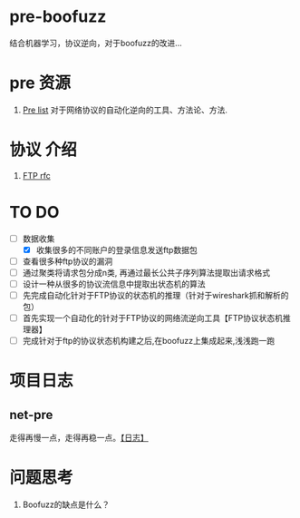 # pre-boofuzz
结合机器学习，协议逆向，对于boofuzz的改进...

# pre 资源
1. [Pre list](https://github.com/techge/PRE-list) 对于网络协议的自动化逆向的工具、方法论、方法.

# 协议 介绍
1. [FTP rfc](https://datatracker.ietf.org/doc/html/rfc959)

# TO DO
- [ ] 数据收集
  - [x] 收集很多的不同账户的登录信息发送ftp数据包
- [ ] 查看很多种ftp协议的漏洞
- [ ] 通过聚类将请求包分成n类, 再通过最长公共子序列算法提取出请求格式
- [ ] 设计一种从很多的协议流信息中提取出状态机的算法
- [ ] 先完成自动化针对于FTP协议的状态机的推理（针对于wireshark抓和解析的包）
- [ ] 首先实现一个自动化的针对于FTP协议的网络流逆向工具【FTP协议状态机推理器】
- [ ] 完成针对于ftp的协议状态机构建之后,在boofuzz上集成起来,浅浅跑一跑

# 项目日志
## net-pre
走得再慢一点，走得再稳一点。[【日志】](https://github.com/08183080/pre-boofuzz/tree/main/net-pre)

# 问题思考
1. Boofuzz的缺点是什么？
